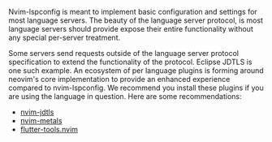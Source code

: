 Nvim-lspconfig is meant to implement basic configuration and settings for most language servers. The beauty of the language server protocol, is most language servers should provide expose their entire functionality without any special per-server treatment.

Some servers send requests outside of the language server protocol specification to extend the functionality of the protocol. Eclipse JDTLS is one such example. An ecosystem of per language plugins is forming around neovim's core implementation to provide an enhanced experience compared to nvim-lspconfig. We recommend you install these plugins if you are using the language in question. Here are some recommendations:

* [nvim-jdtls](https://github.com/mfussenegger/nvim-jdtls) 
* [nvim-metals](https://github.com/scalameta/nvim-metals)
* [flutter-tools.nvim](https://github.com/akinsho/flutter-tools.nvim)